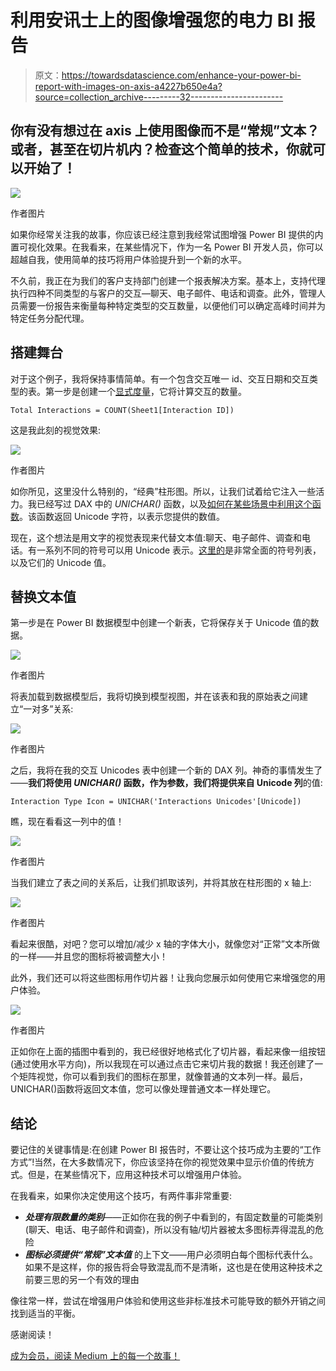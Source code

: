 # 利用安讯士上的图像增强您的电力 BI 报告

> 原文：<https://towardsdatascience.com/enhance-your-power-bi-report-with-images-on-axis-a4227b650e4a?source=collection_archive---------32----------------------->

## 你有没有想过在 axis 上使用图像而不是“常规”文本？或者，甚至在切片机内？检查这个简单的技术，你就可以开始了！

![](img/37ce4d08bbf657e06b3a326145ae1ba4.png)

作者图片

如果你经常关注我的故事，你应该已经注意到我经常试图增强 Power BI 提供的内置可视化效果。在我看来，在某些情况下，作为一名 Power BI 开发人员，你可以超越自我，使用简单的技巧将用户体验提升到一个新的水平。

不久前，我正在为我们的客户支持部门创建一个报表解决方案。基本上，支持代理执行四种不同类型的与客户的交互—聊天、电子邮件、电话和调查。此外，管理人员需要一份报告来衡量每种特定类型的交互数量，以便他们可以确定高峰时间并为特定任务分配代理。

## 搭建舞台

对于这个例子，我将保持事情简单。有一个包含交互唯一 id、交互日期和交互类型的表。第一步是创建一个[显式度量](/understanding-explicit-vs-implicit-measures-in-power-bi-e35b578808ca)，它将计算交互的数量。

```
Total Interactions = COUNT(Sheet1[Interaction ID])
```

这是我此刻的视觉效果:

![](img/db2dee1c687e9bf393e50d52ba236e75.png)

作者图片

如你所见，这里没什么特别的，“经典”柱形图。所以，让我们试着给它注入一些活力。我已经写过 DAX 中的 *UNICHAR()* 函数，以及[如何在某些场景中利用这个函数](/customizing-google-analytics-visual-in-power-bi-7b36378d02e2)。该函数返回 Unicode 字符，以表示您提供的数值。

现在，这个想法是用文字的视觉表现来代替文本值:聊天、电子邮件、调查和电话。有一系列不同的符号可以用 Unicode 表示。[这里的](https://www.vertex42.com/ExcelTips/unicode-symbols.html#music)是非常全面的符号列表，以及它们的 Unicode 值。

## 替换文本值

第一步是在 Power BI 数据模型中创建一个新表，它将保存关于 Unicode 值的数据。

![](img/80c9d8f4d6525427dccabe8bb530ae00.png)

作者图片

将表加载到数据模型后，我将切换到模型视图，并在该表和我的原始表之间建立“一对多”关系:

![](img/f35e6a7a329d079a9654a0eb20947d5f.png)

作者图片

之后，我将在我的交互 Unicodes 表中创建一个新的 DAX 列。神奇的事情发生了——**我们将使用 *UNICHAR()* 函数，作为参数，我们将提供来自 Unicode 列**的值:

```
Interaction Type Icon = UNICHAR('Interactions Unicodes'[Unicode])
```

瞧，现在看看这一列中的值！

![](img/c1f5d4cd3c8a7372a57953b65c716a8b.png)

作者图片

当我们建立了表之间的关系后，让我们抓取该列，并将其放在柱形图的 x 轴上:

![](img/77b6ff15ec696de5d8ef69c0f34ee9f6.png)

作者图片

看起来很酷，对吧？您可以增加/减少 x 轴的字体大小，就像您对“正常”文本所做的一样——并且您的图标将被调整大小！

此外，我们还可以将这些图标用作切片器！让我向您展示如何使用它来增强您的用户体验。

![](img/40e034e2ae659e6343ff44ae870d7625.png)

作者图片

正如你在上面的插图中看到的，我已经很好地格式化了切片器，看起来像一组按钮(通过使用水平方向)，所以我现在可以通过点击它来切片我的数据！我还创建了一个矩阵视觉，你可以看到我们的图标在那里，就像普通的文本列一样。最后，UNICHAR()函数将返回文本值，您可以像处理普通文本一样处理它。

## 结论

要记住的关键事情是:在创建 Power BI 报告时，不要让这个技巧成为主要的“工作方式”!当然，在大多数情况下，你应该坚持在你的视觉效果中显示价值的传统方式。但是，在某些情况下，应用这种技术可以增强用户体验。

在我看来，如果你决定使用这个技巧，有两件事非常重要:

*   ***处理有限数量的类别***——正如你在我的例子中看到的，有固定数量的可能类别(聊天、电话、电子邮件和调查)，所以没有轴/切片器被太多图标弄得混乱的危险
*   ***图标必须提供“常规”文本值*** 的上下文——用户必须明白每个图标代表什么。如果不是这样，你的报告将会导致混乱而不是清晰，这也是在使用这种技术之前要三思的另一个有效的理由

像往常一样，尝试在增强用户体验和使用这些非标准技术可能导致的额外开销之间找到适当的平衡。

感谢阅读！

[成为会员，阅读 Medium 上的每一个故事！](https://datamozart.medium.com/membership)